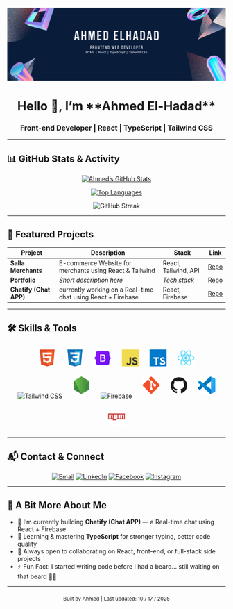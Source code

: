 <!-- ═══════════════ HEADER ═══════════════ -->
<p align="center">
  <img src="https://github.com/AhmedEl-hadad/AhmedEl-hadad/blob/main/banner.png?raw=true" alt="Banner" />
</p>

<h1 align="center">Hello 👋, I’m **Ahmed El-Hadad**</h1>
<h3 align="center">Front-end Developer | React | TypeScript | Tailwind CSS</h3>

---

## 📊 GitHub Stats & Activity

<p align="center">
  <!-- Dynamic cards from github-readme-stats -->
  <a href="https://github.com/AhmedEl-hadad">
    <img alt="Ahmed’s GitHub Stats" src="https://github-readme-stats.vercel.app/api?username=AhmedEl-hadad&show_icons=true&theme=radical" />
  </a>
</p>

<p align="center">
  <a href="https://github.com/AhmedEl-hadad">
    <img alt="Top Languages" src="https://github-readme-stats.vercel.app/api/top-langs/?username=AhmedEl-hadad&layout=compact&theme=radical" />
  </a>
</p>

<p align="center">
  <!-- Streak card -->
  <img alt="GitHub Streak" src="https://streak-stats.demolab.com?user=AhmedEl-hadad&theme=radical" />
</p>

---

## 💼 Featured Projects

<!-- This section can be auto-generated via Action -->
| Project | Description | Stack | Link |
|---|---|---|---|
| **Salla Merchants** | E-commerce Website for merchants using React & Tailwind | React, Tailwind, API | [Repo](https://github.com/AhmedEl-hadad/salla-merchants/) |
| **Portfolio** | _Short description here_ | _Tech stack_ | [Repo](https://github.com/AhmedEl-hadad/AE-Portfolio/) |
| **Chatify (Chat APP)** | currently working on a Real-time chat using React + Firebase | React, Firebase | [Repo](#) |

---

## 🛠️ Skills & Tools

<p align="center">
  <a href="https://developer.mozilla.org/en-US/docs/Web/HTML"><img src="https://raw.githubusercontent.com/devicons/devicon/master/icons/html5/html5-original.svg" alt="HTML5" width="40" style="margin: 10px;" /></a>
  <a href="https://developer.mozilla.org/en-US/docs/Web/CSS"><img src="https://raw.githubusercontent.com/devicons/devicon/master/icons/css3/css3-original.svg" alt="CSS3" width="40" style="margin: 10px;" /></a>
  <a href="https://getbootstrap.com/"><img src="https://raw.githubusercontent.com/devicons/devicon/master/icons/bootstrap/bootstrap-original.svg" alt="Bootstrap" width="40" style="margin: 10px;" /></a>
  <a href="https://developer.mozilla.org/en-US/docs/Web/JavaScript"><img src="https://raw.githubusercontent.com/devicons/devicon/master/icons/javascript/javascript-original.svg" alt="JavaScript" width="40" style="margin: 10px;" /></a>
  <a href="https://www.typescriptlang.org/"><img src="https://raw.githubusercontent.com/devicons/devicon/master/icons/typescript/typescript-original.svg" alt="TypeScript" width="40" style="margin: 10px;" /></a>
  <a href="https://react.dev/"><img src="https://raw.githubusercontent.com/devicons/devicon/master/icons/react/react-original.svg" alt="React" width="40" style="margin: 10px;" /></a>
  <a href="https://tailwindcss.com/"><img src="https://www.vectorlogo.zone/logos/tailwindcss/tailwindcss-icon.svg" alt="Tailwind CSS" width="40" style="margin: 10px;" /></a>
  <a href="https://nodejs.org/"><img src="https://raw.githubusercontent.com/devicons/devicon/master/icons/nodejs/nodejs-original.svg" alt="Node.js" width="40" style="margin: 10px;" /></a>
  <a href="https://firebase.google.com/"><img src="https://www.vectorlogo.zone/logos/firebase/firebase-icon.svg" alt="Firebase" width="40" style="margin: 10px;" /></a>
  <a href="https://git-scm.com/"><img src="https://raw.githubusercontent.com/devicons/devicon/master/icons/git/git-original.svg" alt="Git" width="40" style="margin: 10px;" /></a>
  <a href="https://github.com/"><img src="https://raw.githubusercontent.com/devicons/devicon/master/icons/github/github-original.svg" alt="GitHub" width="40" style="margin: 10px;" /></a>
  <a href="https://code.visualstudio.com/"><img src="https://raw.githubusercontent.com/devicons/devicon/master/icons/vscode/vscode-original.svg" alt="VS Code" width="40" style="margin: 10px;" /></a>
  <a href="https://www.npmjs.com/"><img src="https://raw.githubusercontent.com/devicons/devicon/master/icons/npm/npm-original-wordmark.svg" alt="npm" width="40" style="margin: 10px;" /></a>
</p>



---

## 📬 Contact & Connect

<p align="center">
  <a href="mailto:ahmed1ibahim12@gmail.com"><img src="https://img.shields.io/badge/Email-Contact-C14438?style=flat&logo=gmail&logoColor=white" alt="Email" /></a>
  <a href="https://www.linkedin.com/in/ahmed-elhadad1"><img src="https://img.shields.io/badge/LinkedIn-Connect-0A66C2?style=flat&logo=linkedin&logoColor=white" alt="LinkedIn" /></a>
  <a href="https://www.facebook.com/share/1A8zw6kimJ/"><img src="https://img.shields.io/badge/Facebook-Follow-1877F2?style=flat&logo=facebook&logoColor=white" alt="Facebook" /></a>
  <a href="https://www.instagram.com/ahmed_elhad0d_"><img src="https://img.shields.io/badge/Instagram-Follow-E4405F?style=flat&logo=instagram&logoColor=white" alt="Instagram" /></a>
</p>

---

## 🎯 A Bit More About Me

- 🔭 I’m currently building **Chatify (Chat APP)** — a Real-time chat using React + Firebase
- 🌱 Learning & mastering **TypeScript** for stronger typing, better code quality
- 🤝 Always open to collaborating on React, front-end, or full-stack side projects
- ⚡ Fun Fact: I started writing code before I had a beard… still waiting on that beard 🧔🏻

---

<p align="center">
  <sub>Built by Ahmed | Last updated: 10 / 17 / 2025 </sub>
</p>
